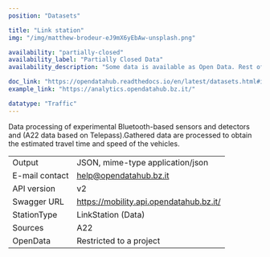 ```yaml
---
position: "Datasets"

title: "Link station"
img: "/img/matthew-brodeur-eJ9mX6yEbAw-unsplash.png"

availability: "partially-closed"
availability_label: "Partially Closed Data"
availability_description: "Some data is available as Open Data. Rest of data is closed or restricted to project collaboration."

doc_link: "https://opendatahub.readthedocs.io/en/latest/datasets.html#it-bz-opendatahub-linkstation"
example_link: "https://analytics.opendatahub.bz.it/"

datatype: "Traffic"
---
```


Data processing of experimental Bluetooth-based sensors and detectors and (A22 data based on Telepass).Gathered data are processed to obtain the estimated travel time and speed of the vehicles.

|                |                                         |
| :------------- | --------------------------------------- |
| Output         | JSON, mime-type application/json        |
| E-mail contact | help@opendatahub.bz.it                  |
| API version    | v2                                      |
| Swagger URL    | https://mobility.api.opendatahub.bz.it/ |
| StationType    | LinkStation (Data)                      |
| Sources        | A22                                     |
| OpenData       | Restricted to a project                 |
